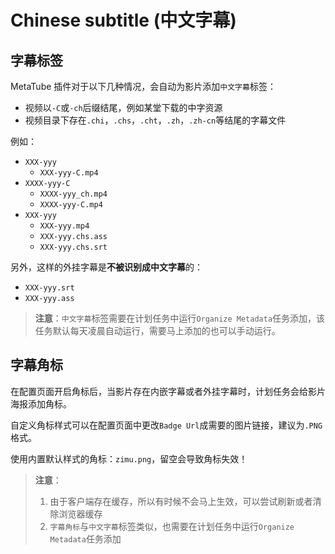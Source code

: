 # Chinese subtitle (中文字幕)

## 字幕标签

MetaTube 插件对于以下几种情况，会自动为影片添加`中文字幕`标签：

- 视频以`-C`或`-ch`后缀结尾，例如某堂下载的中字资源
- 视频目录下存在`.chi`，`.chs`，`.cht`，`.zh`，`.zh-cn`等结尾的字幕文件

例如：

- `XXX-yyy`
    - `XXX-yyy-C.mp4`
- `XXXX-yyy-C`
    - `XXXX-yyy_ch.mp4`
    - `XXXX-yyy-C.mp4`
- `XXX-yyy`
    - `XXX-yyy.mp4`
    - `XXX-yyy.chs.ass`
    - `XXX-yyy.chs.srt`

另外，这样的外挂字幕是**不被识别成中文字幕**的：

- `XXX-yyy.srt`
- `XXX-yyy.ass`

> **注意**：`中文字幕`标签需要在计划任务中运行`Organize Metadata`任务添加，该任务默认每天凌晨自动运行，需要马上添加的也可以手动运行。

## 字幕角标

在配置页面开启角标后，当影片存在内嵌字幕或者外挂字幕时，计划任务会给影片海报添加角标。

<!-- ![ssis-534](https://user-images.githubusercontent.com/28824352/188468123-a008409f-91b6-491e-b496-0abe9414f231.jpg) -->

自定义角标样式可以在配置页面中更改`Badge Url`成需要的图片链接，建议为`.PNG`格式。

使用内置默认样式的角标：`zimu.png`，留空会导致角标失效！

> **注意**：
>
> 1. 由于客户端存在缓存，所以有时候不会马上生效，可以尝试刷新或者清除浏览器缓存
> 2. `字幕角标`与`中文字幕`标签类似，也需要在计划任务中运行`Organize Metadata`任务添加
